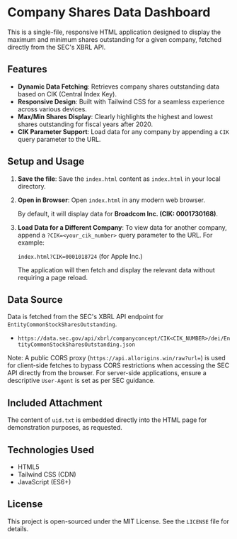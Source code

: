 # Company Shares Data Dashboard

This is a single-file, responsive HTML application designed to display the maximum and minimum shares outstanding for a given company, fetched directly from the SEC's XBRL API.

## Features

- **Dynamic Data Fetching**: Retrieves company shares outstanding data based on CIK (Central Index Key).
- **Responsive Design**: Built with Tailwind CSS for a seamless experience across various devices.
- **Max/Min Shares Display**: Clearly highlights the highest and lowest shares outstanding for fiscal years after 2020.
- **CIK Parameter Support**: Load data for any company by appending a `CIK` query parameter to the URL.

## Setup and Usage

1.  **Save the file**: Save the `index.html` content as `index.html` in your local directory.
2.  **Open in Browser**: Open `index.html` in any modern web browser.

    By default, it will display data for **Broadcom Inc. (CIK: 0001730168)**.

3.  **Load Data for a Different Company**: To view data for another company, append a `?CIK=<your_cik_number>` query parameter to the URL. For example:

    `index.html?CIK=0001018724` (for Apple Inc.)

    The application will then fetch and display the relevant data without requiring a page reload.

## Data Source

Data is fetched from the SEC's XBRL API endpoint for `EntityCommonStockSharesOutstanding`.

- `https://data.sec.gov/api/xbrl/companyconcept/CIK<CIK_NUMBER>/dei/EntityCommonStockSharesOutstanding.json`

Note: A public CORS proxy (`https://api.allorigins.win/raw?url=`) is used for client-side fetches to bypass CORS restrictions when accessing the SEC API directly from the browser. For server-side applications, ensure a descriptive `User-Agent` is set as per SEC guidance.

## Included Attachment

The content of `uid.txt` is embedded directly into the HTML page for demonstration purposes, as requested.

## Technologies Used

- HTML5
- Tailwind CSS (CDN)
- JavaScript (ES6+)

## License

This project is open-sourced under the MIT License. See the `LICENSE` file for details.
